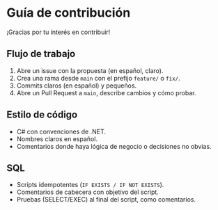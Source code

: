 # Guía de contribución

¡Gracias por tu interés en contribuir!

## Flujo de trabajo
1. Abre un issue con la propuesta (en español, claro).
2. Crea una rama desde `main` con el prefijo `feature/` o `fix/`.
3. Commits claros (en español) y pequeños.
4. Abre un Pull Request a `main`, describe cambios y cómo probar.

## Estilo de código
- C# con convenciones de .NET.
- Nombres claros en español.
- Comentarios donde haya lógica de negocio o decisiones no obvias.

## SQL
- Scripts idempotentes (`IF EXISTS / IF NOT EXISTS`).
- Comentarios de cabecera con objetivo del script.
- Pruebas (SELECT/EXEC) al final del script, como comentarios.